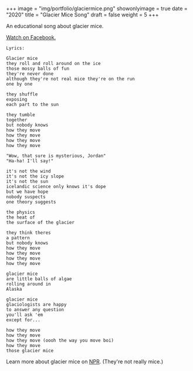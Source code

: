 +++
image = "img/portfolio/glaciermice.png"
showonlyimage = true
date = "2020"
title = "Glacier Mice Song"
draft = false
weight = 5
+++

An educational song about glacier mice.
<!--more-->

[Watch on Facebook.](https://www.facebook.com/Jordan.L.Liu/videos/10158380594617390)

```
Lyrics:

Glacier mice
they roll and roll around on the ice
those mossy balls of fun
they're never done
although they're not real mice they're on the run
one by one

they shuffle
exposing
each part to the sun

they tumble
together
but nobody knows 
how they move
how they move
how they move
how they move

"Wow, that sure is mysterious, Jordan"
"Ha-ha! I'll say!"

it's not the wind
it's not the icy slope
it's not the sun
icelandic science only knows it's dope
but we have hope
nobody suspects
one theory suggests

the physics
the heat of
the surface of the glacier

they think theres
a pattern
but nobody knows
how they move
how they move
how they move
how they move

glacier mice
are little balls of algae
rolling around in
Alaska

glacier mice
glaciologists are happy
to answer any question
you'll ask 'em
except for...

how they move
how they move
how they move (oooh the way you move boi)
how they move
those glacier mice
```

Learn more about glacier mice on [NPR](https://www.npr.org/2020/05/22/858800112/herd-like-movement-of-fuzzy-green-glacier-mice-baffles-scientists). (They're not really mice.)
